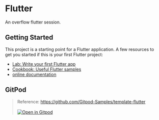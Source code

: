 # Flutter
An overflow flutter session.

## Getting Started
This project is a starting point for a Flutter application.
A few resources to get you started if this is your first Flutter project:
- [Lab: Write your first Flutter app](https://docs.flutter.dev/get-started/codelab)
- [Cookbook: Useful Flutter samples](https://docs.flutter.dev/cookbook)
- [online documentation](https://docs.flutter.dev/)

## GitPod
> Reference: https://github.com/Gitpod-Samples/template-flutter <br><br>
> [![Open in Gitpod](https://gitpod.io/button/open-in-gitpod.svg)](https://gitpod.io/#https://github.com/np-overflow/flutter)
